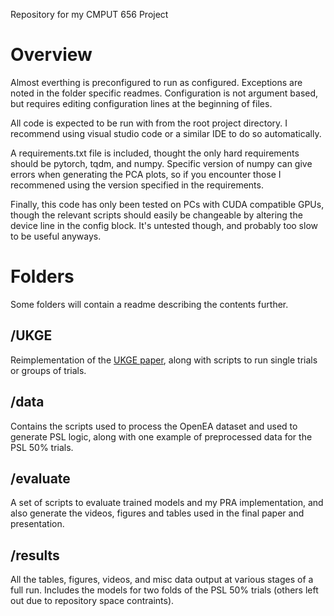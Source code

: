 Repository for my CMPUT 656 Project

# Overview
Almost everthing is preconfigured to run as configured. Exceptions are noted in the folder specific readmes. 
Configuration is not argument based, but requires editing configuration lines at the beginning of files.

All code is expected to be run with from the root project directory. I recommend using visual studio code or a similar IDE to do so automatically.

A requirements.txt file is included, thought the only hard requirements should be pytorch, tqdm, and numpy. 
Specific version of numpy can give errors when generating the PCA plots, so if you encounter those I recommened using the version specified in the requirements.

Finally, this code has only been tested on PCs with CUDA compatible GPUs, though the relevant scripts should easily be changeable by altering the device line in the config block.
It's untested though, and probably too slow to be useful anyways.

# Folders
Some folders will contain a readme describing the contents further.

## /UKGE 
Reimplementation of the [UKGE paper](https://arxiv.org/abs/1811.10667), along with scripts to run single trials or groups of trials.

## /data
Contains the scripts used to process the OpenEA dataset and used to generate PSL logic, along with one example of preprocessed data for the PSL 50% trials.

## /evaluate
A set of scripts to evaluate trained models and my PRA implementation, and also generate the videos, figures and tables used in the final paper and presentation.

## /results
All the tables, figures, videos, and misc data output at various stages of a full run.
Includes the models for two folds of the PSL 50% trials (others left out due to repository space contraints).

